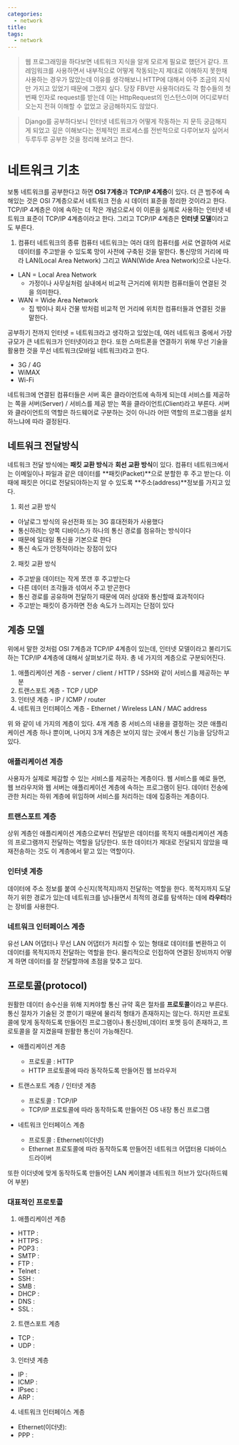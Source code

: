 ```yaml
---
categories:
  - network
title: 
tags:
  - network
---
```

> 웹 프로그래밍을 하다보면 네트워크 지식을 알게 모르게 필요로 했던거 같다. 프레임워크를 사용하면서 내부적으로 어떻게 작동되는지 제대로 이해하지 못한채 사용하는 경우가 많았는데 이유를 생각해보니 HTTP에 대해서 아주 조금의 지식만 가지고 있었기 때문에 그랬지 싶다. 당장 FBV만 사용하더라도 각 함수들의 첫 번째 인자로 request를 받는데 이는 HttpRequest의 인스턴스이며 어디로부터 오는지 전혀 이해할 수 없었고 궁금해하지도 않았다. 

> Django를 공부하다보니 인터넷 네트워크가 어떻게 작동하는 지 문득 궁금해지게 되었고 깊은 이해보다는 전체적인 프로세스를 전반적으로 다루어보자 싶어서 두루두루 공부한 것을 정리해 보려고 한다.

# 네트워크 기초
보통 네트워크를 공부한다고 하면 **OSI 7계층**과 **TCP/IP 4계층**이 있다. 더 큰 범주에 속해있는 것은 OSI 7계층으로서 네트워크 전송 시 데이터 표준을 정리한 것이라고 한다. TCP/IP 4계층은 이에 속하는 더 작은 개념으로서 이 이론을 실제로 사용하는 인터넷 네트워크 표준이 TCP/IP 4계층이라고 한다. 그리고 TCP/IP 4계층은 **인터넷 모델**이라고도 부른다.

1. 컴퓨터 네트워크의 종류
컴퓨터 네트워크는 여러 대의 컴퓨터를 서로 연결하여 서로 데이터를 주고받을 수 있도록 망이 사전에 구축된 것을 말한다. 통신망의 거리에 따라 LAN(Local Area Network) 그리고 WAN(Wide Area Network)으로 나눈다. 
  * LAN = Local Area Network
    * 가정이나 사무실처럼 실내에서 비교적 근거리에 위치한 컴퓨터들이 연결된 것을 의미한다.
  * WAN = Wide Area Network
    * 집 밖이나 회사 건물 밖처럼 비교적 먼 거리에 위치한 컴퓨터들과 연결된 것을 말한다.

공부하기 전까지 인터넷 = 네트워크라고 생각하고 있었는데, 여러 네트워크 중에서 가장 규모가 큰 네트워크가 인터넷이라고 한다. 또한 스마트폰을 연결하기 위해 무선 기술을 활용한 것을 무선 네트워크(모바일 네트워크)라고 한다.
  * 3G / 4G
  * WiMAX
  * Wi-Fi

네트워크에 연결된 컴퓨터들은 서버 혹은 클라이언트에 속하게 되는데 서비스를 제공하는 쪽을 서버(Server) / 서비스를 제공 받는 쪽을 클라이언트(Client)라고 부른다. 서버와 클라이언트의 역할은 하드웨어로 구분하는 것이 아니라 어떤 역할의 프로그램을 설치하느냐에 따라 결정된다.

## 네트워크 전달방식
네트워크 전달 방식에는 **패킷 교환 방식**과 **회선 교환 방식**이 있다. 컴퓨터 네트워크에서는 이메일이나 파일과 같은 데이터를 **패킷(Packet)**으로 분할한 후 주고 받는다. 이때에 패킷은 어디로 전달되야하는지 알 수 있도록 **주소(address)**정보를 가지고 있다.
1. 회선 교환 방식
  * 아날로그 방식의 유선전화 또는 3G 휴대전화가 사용했다
  * 통신하려는 양쪽 디바이스가 하나의 통신 경로를 점유하는 방식이다
  * 때문에 일대일 통신을 기본으로 한다
  * 통신 속도가 안정적이라는 장점이 있다

2. 패킷 교환 방식
  * 주고받을 데이터는 작게 쪼갠 후 주고받는다
  * 다른 데이터 조각들과 섞여서 주고 받곤한다
  * 통신 경로를 공유하며 전달하기 때문에 여러 상대와 통신할때 효과적이다
  * 주고받는 패킷이 증가하면 전송 속도가 느려지는 단점이 있다


## 계층 모델
위에서 말한 것처럼 OSI 7계층과 TCP/IP 4계층이 있는데, 인터넷 모델이라고 불리기도하는 TCP/IP 4계층에 대해서 살펴보기로 하자. 총 네 가지의 계층으로 구분되어진다.
1. 애플리케이션 계층 -  server / client / HTTP / SSH와 같이 서비스를 제공하는 부분
2. 트랜스포트 계층 - TCP / UDP
3. 인터넷 계층 - IP / ICMP / router
4. 네트워크 인터페이스 계층 - Ethernet / Wireless LAN / MAC address

위 와 같이 네 가지의 계층이 있다. 4개 계층 중 서비스의 내용을 결정하는 것은 애플리케이션 계층 하나 뿐이며, 나머지 3개 계층은 보이지 않는 곳에서 통신 기능을 담당하고 있다. 

### 애플리케이션 계층
사용자가 실제로 체감할 수 있는 서비스를 제공하는 계층이다. 웹 서비스를 예로 들면, 웹 브라우저와 웹 서버는 애플리케이션 계층에 속하는 프로그램이 된다. 데이터 전송에 관한 처리는 하위 계층에 위임하며 서비스를 처리하는 데에 집중하는 계층이다. 

### 트랜스포트 계층
상위 계층인 애플리케이션 계층으로부터 전달받은 데이터를 목적지 애플리케이션 계층의 프로그램까지 전달하는 역할을 담당한다. 또한 데이터가 제대로 전달되지 않았을 때 재전송하는 것도 이 계층에서 맡고 있는 역할이다.

### 인터넷 계층
데이터에 주소 정보를 붙여 수신지(목적지)까지 전달하는 역할을 한다. 목적지까지 도달하기 위한 경로가 있는데 네트워크를 넘나들면서 최적의 경로를 탐색하는 데에 **라우터**라는 장비를 사용한다. 

### 네트워크 인터페이스 계층
유선 LAN 어댑터나 무선 LAN 어댑터가 처리할 수 있는 형태로 데이터를 변환하고 이 데이터를 목적지까지 전달하는 역할을 한다. 물리적으로 인접하여 연결된 장비까지 어떻게 하면 데이터를 잘 전달할까에 초점을 맞추고 있다. 


## 프로토콜(protocol)
원활한 데이터 송수신을 위해 지켜야할 통신 규약 혹은 절차를 **프로토콜**이라고 부른다. 통신 절차가 기술된 것 뿐이기 때문에 물리적 형태가 존재하지는 않는다. 하지만 프로토콜에 맞게 동작하도록 만들어진 프로그램이나 통신장비,데이터 포멧 등이 존재하고, 프로토콜을 잘 지켰을때 원활한 통신이 가능해진다.

* 애플리케이션 계층
  * 프로토콜 : HTTP
  * HTTP 프로토콜에 따라 동작하도록 만들어진 웹 브라우저

* 트랜스포트 계층 / 인터넷 계층
  * 프로토콜 : TCP/IP
  * TCP/IP 프로토콜에 따라 동작하도록 만들어진 OS 내장 통신 프로그램

* 네트워크 인터페이스 계층
  * 프로토콜 : Ethernet(이더넷)
  * Ethernet 프로토콜에 따라 동작하도록 만들어진 네트워크 어댑터용 디바이스 드라이버

또한 이더넷에 맞게 동작하도록 만들어진 LAN 케이블과 네트워크 허브가 있다(하드웨어 부분)

### 대표적인 프로토콜
1. 애플리케이션 계층
  * HTTP : 
  * HTTPS : 
  * POP3 : 
  * SMTP : 
  * FTP : 
  * Telnet : 
  * SSH : 
  * SMB : 
  * DHCP : 
  * DNS : 
  * SSL : 
2. 트랜스포트 계층
  * TCP : 
  * UDP : 
3. 인터넷 계층
  * IP : 
  * ICMP : 
  * IPsec : 
  * ARP : 
4. 네트워크 인터페이스 계층
  * Ethernet(이더넷): 
  * PPP : 